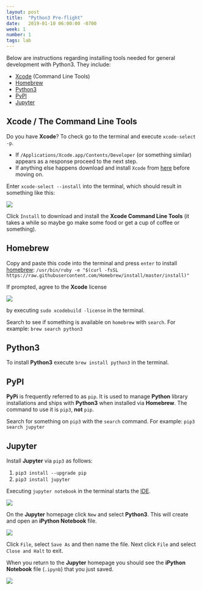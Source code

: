 ```yaml
---
layout: post
title:  "Python3 Pre-flight"
date:   2019-01-10 06:00:00 -0700
week: 1
number: 1
tags: lab
---
```


Below are instructions regarding installing tools needed for general development with Python3. They include:

* [Xcode](https://developer.apple.com/xcode/) (Command Line Tools)
* [Homebrew](http://brew.sh/)
* [Python3](https://www.python.org/)
* [PyPI](https://pypi.python.org/pypi)
* [Jupyter](https://jupyter.org/index.html)


## Xcode / The Command Line Tools

Do you have **Xcode**? To check go to the terminal and execute `xcode-select -p`.

* If `/Applications/Xcode.app/Contents/Developer` (or something similar) appears as a response proceed to the next step.
* If anything else happens download and install `Xcode` from [here](https://itunes.apple.com/us/app/xcode/id497799835?mt=12) before moving on.

Enter `xcode-select --install` into the terminal, which should result in something like this:

![]({{site.url}}/assets/xcode-select_install_cmnd_line_tools.png)

Click `Install` to download and install the **Xcode Command Line Tools** (it takes a while so maybe go make some food or get a cup of coffee or something).


## Homebrew

Copy and paste this code into the terminal and press `enter` to install [homebrew](http://brew.sh/): `/usr/bin/ruby -e "$(curl -fsSL https://raw.githubusercontent.com/Homebrew/install/master/install)"`

If prompted, agree to the **Xcode** license

![]({{site.url}}/assets/agree_to_xcode_license.png)

by executing `sudo xcodebuild -license` in the terminal.

Search to see if something is available on `homebrew` with `search`. For example:  `brew search python3`


## Python3

To install **Python3** execute `brew install python3` in the terminal.


## PyPI

**PyPi** is frequently referred to as `pip`. It is used to manage **Python** library installations and ships with **Python3** when installed via **Homebrew**. The command to use it is `pip3`, **not** `pip`.

Search for something on `pip3` with the `search` command. For example: `pip3 search jupyter`


## Jupyter

Install **Jupyter** via `pip3` as follows:
1. `pip3 install --upgrade pip`
2. `pip3 install jupyter`

Executing `jupyter notebook` in the terminal starts the [IDE](https://en.wikipedia.org/wiki/Integrated_development_environment).

![]({{site.url}}/assets/jupyterhome.png)

On the **Jupyter** homepage click `New` and select **Python3**. This will create and open an **iPython Notebook** file.

![]({{site.url}}/assets/pyjupyternotebook.png)

Click `File`, select `Save As` and then name the file. Next click `File` and select `Close and Halt` to exit.

When you return to the **Jupyter** homepage you should see the **iPython Notebook** file (`.ipynb`) that you just saved.

![]({{site.url}}/assets/jupyteripynb.png)
